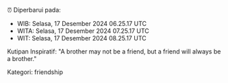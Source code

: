 ⏰ Diperbarui pada:
- WIB: Selasa, 17 Desember 2024 06.25.17 UTC
- WITA: Selasa, 17 Desember 2024 07.25.17 UTC
- WIT: Selasa, 17 Desember 2024 08.25.17 UTC

Kutipan Inspiratif:
"A brother may not be a friend, but a friend will always be a brother."


Kategori: friendship

